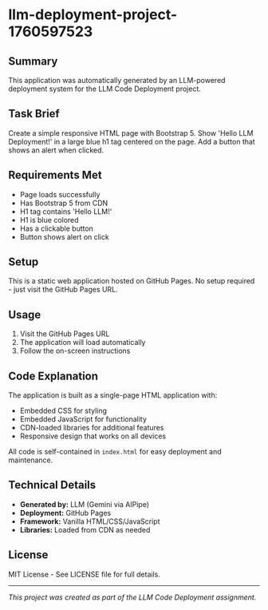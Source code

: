 # llm-deployment-project-1760597523

## Summary
This application was automatically generated by an LLM-powered deployment system for the LLM Code Deployment project.

## Task Brief
Create a simple responsive HTML page with Bootstrap 5. Show 'Hello LLM Deployment!' in a large blue h1 tag centered on the page. Add a button that shows an alert when clicked.

## Requirements Met
- Page loads successfully
- Has Bootstrap 5 from CDN
- H1 tag contains 'Hello LLM!'
- H1 is blue colored
- Has a clickable button
- Button shows alert on click

## Setup
This is a static web application hosted on GitHub Pages. No setup required - just visit the GitHub Pages URL.

## Usage
1. Visit the GitHub Pages URL
2. The application will load automatically
3. Follow the on-screen instructions

## Code Explanation
The application is built as a single-page HTML application with:
- Embedded CSS for styling
- Embedded JavaScript for functionality
- CDN-loaded libraries for additional features
- Responsive design that works on all devices

All code is self-contained in `index.html` for easy deployment and maintenance.

## Technical Details
- **Generated by:** LLM (Gemini via AIPipe)
- **Deployment:** GitHub Pages
- **Framework:** Vanilla HTML/CSS/JavaScript
- **Libraries:** Loaded from CDN as needed

## License
MIT License - See LICENSE file for full details.

---

*This project was created as part of the LLM Code Deployment assignment.*
